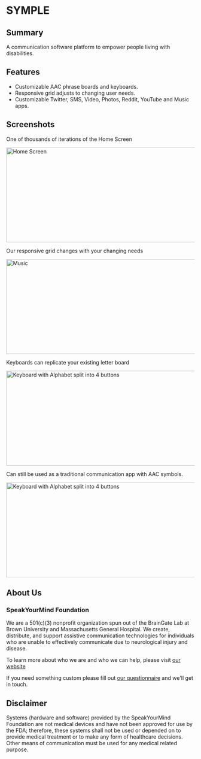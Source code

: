 # SYMPLE

<h2>Summary</h2>
<p> A communication software platform to empower people living with disabilities.</p>

<h2>Features</h2>
<ul>
  <li>Customizable AAC phrase boards and keyboards.</li>
  <li>Responsive grid adjusts to changing user needs.</li>
  <li>Customizable Twitter, SMS, Video, Photos, Reddit, YouTube and Music apps.</li>
</ul>

<h2>Screenshots</h2>
<p>One of thousands of iterations of the Home Screen</p>
<img src="https://user-images.githubusercontent.com/4693081/120812175-bf0c2d80-c51a-11eb-863e-26dccee6a527.jpg" width="520" height="253" alt="Home Screen">

<p>Our responsive grid changes with your changing needs</p>
<img src="https://user-images.githubusercontent.com/4693081/120812194-c3384b00-c51a-11eb-82f7-f00c7f0c2099.gif" width="520" height="253" alt="Music">

<p>Keyboards can replicate your existing letter board</p>
<img src="https://user-images.githubusercontent.com/4693081/120812214-c7646880-c51a-11eb-803f-983c2f42a178.jpg" width="520" height="253" alt="Keyboard with Alphabet split into 4 buttons">

<p>Can still be used as a traditional communication app with AAC symbols.</p>
<img src="https://user-images.githubusercontent.com/4693081/120812226-caf7ef80-c51a-11eb-8f58-ce5ad7621c4c.jpg" width="520" height="253" alt="Keyboard with Alphabet split into 4 buttons">

<h2>About Us</h2>
<h3>SpeakYourMind Foundation</h3>
<p>We are a 501(c)(3) nonprofit organization spun out of the BrainGate Lab at Brown University and Massachusetts General Hospital. We create, distribute, and support assistive communication technologies for individuals who are unable to effectively communicate due to neurological injury and disease.</p>
<p>To learn more about who we are and who we can help, please visit <a href="https://speakyourmindfoundation.org/">our website</a> </p>
<p>If you need something custom please fill out <a href="https://speakyourmindfoundation.org/gethelp.html">our questionnaire</a>  and we'll get in touch.</p>

<h2>Disclaimer</h2>
<p>Systems (hardware and software) provided by the SpeakYourMind Foundation are not medical devices and have not been approved for use by the FDA; therefore, these systems shall not be used or depended on to provide medical treatment or to make any form of healthcare decisions. Other means of communication must be used for any medical related purpose.</p>
